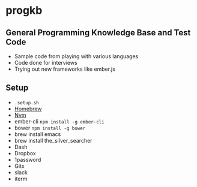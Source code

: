 # progkb


## General Programming Knowledge Base and Test Code

 * Sample code from playing with various languages
 * Code done for interviews
 * Trying out new frameworks like ember.js

## Setup
 * `.setup.sh`
 * [Homebrew](http://brew.sh/)
 * [Nvm](https://github.com/creationix/nvm#install-script)
 * ember-cli `npm install -g ember-cli`
 * bower `npm install -g bower`
 * brew install emacs
 * brew install the_silver_searcher
 * Dash
 * Dropbox
 * 1password
 * Gitx
 * slack
 * iterm